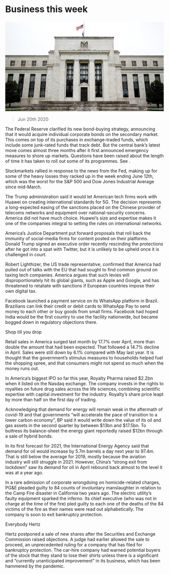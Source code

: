 ###### 

# Business this week 

#####  

![image](images/20200620_WWP501.jpg) 

> Jun 20th 2020 

The Federal Reserve clarified its new bond-buying strategy, announcing that it would acquire individual corporate bonds on the secondary market. This comes on top of its purchases in exchange-traded funds, which include some junk-rated funds that track debt. But the central bank’s latest move comes almost three months after it first announced emergency measures to shore up markets. Questions have been raised about the length of time it has taken to roll out some of its programmes. See .


Stockmarkets rallied in response to the news from the Fed, making up for some of the heavy losses they racked up in the week ending June 12th, which was the worst for the S&amp;P 500 and Dow Jones Industrial Average since mid-March.

The Trump administration said it would let American tech firms work with Huawei on creating international standards for 5G. The decision represents a long-expected easing of the sanctions placed on the Chinese provider of telecoms networks and equipment over national-security concerns. America did not have much choice. Huawei’s size and expertise makes it one of the companies integral to setting the rules on international networks.

America’s Justice Department put forward proposals that roll back the immunity of social-media firms for content posted on their platforms. Donald Trump signed an executive order recently rescinding the protections after he got into a spat with Twitter, but it is unlikely to be upheld once it is challenged in court. 

Robert Lighthizer, the US trade representative, confirmed that America had pulled out of talks with the EU that had sought to find common ground on taxing tech companies. America argues that such levies will disproportionately hit its global giants, such as Apple and Google, and has threatened to retaliate with sanctions if European countries impose their own digital tax.

Facebook launched a payment service on its WhatsApp platform in Brazil. Brazilians can link their credit or debit cards to WhatsApp Pay to send money to each other or buy goods from small firms. Facebook had hoped India would be the first country to use the facility nationwide, but became bogged down in regulatory objections there.

Shop till you drop


Retail sales in America surged last month by 17.7% over April, more than double the amount that had been expected. That followed a 14.7% decline in April. Sales were still down by 6.1% compared with May last year. It is thought that the government’s stimulus measures to households helped fuel the shopping spree, and that consumers might not spend so much when the money runs out.

In America’s biggest IPO so far this year, Royalty Pharma raised $2.2bn when it listed on the Nasdaq exchange. The company invests in the rights to royalties on future drug sales across the life sciences, combining scientific expertise with capital investment for the industry. Royalty’s share price leapt by more than half on the first day of trading.

Acknowledging that demand for energy will remain weak in the aftermath of covid-19 and that governments “will accelerate the pace of transition to a lower carbon economy”, BP said it would write down the value of its oil and gas assets in the second quarter by between $13bn and $17.5bn. To buttress its balance-sheet the energy giant reportedly raised $12bn through a sale of hybrid bonds.

In its first forecast for 2021, the International Energy Agency said that demand for oil would increase by 5.7m barrels a day next year to 97.4m. That is still below the average for 2019, mostly because the aviation industry will still struggle in 2021. However, China’s “strong exit from lockdown” saw its demand for oil in April rebound back almost to the level it was at a year ago.

In a rare admission of corporate wrongdoing on homicide-related charges, PG&amp;E pleaded guilty to 84 counts of involuntary manslaughter in relation to the Camp Fire disaster in California two years ago. The electric utility’s faulty equipment sparked the inferno. Its chief executive (who was not in charge at the time of the fire) pled guilty to each one of the deaths of the 84 victims of the fire as their names were read out alphabetically. The company is soon to exit bankruptcy protection.

Everybody Hertz

Hertz postponed a sale of new shares after the Securities and Exchange Commission raised objections. A judge had earlier allowed the sale to proceed, an unprecedented ruling for a company that has filed for bankruptcy protection. The car-hire company had warned potential buyers of the stock that they stand to lose their shirts unless there is a significant and “currently unanticipated improvement” in its business, which has been hammered by the pandemic.


